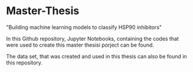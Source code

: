 # Master-Thesis
"Building machine learning models to classify HSP90 inhibitors"

In this Github repository, Jupyter Notebooks, containing the codes that were used to create this master thesisi porject can be found. 

The data set, that was created and used in this thesis can also be found in this repository.
